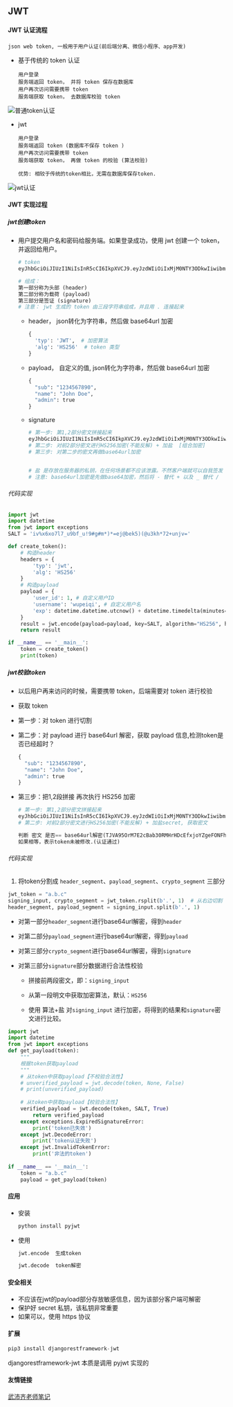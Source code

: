 ## JWT

#### JWT  认证流程

~~~
json web token, 一般用于用户认证(前后端分离、微信小程序、app开发)
~~~

* 基于传统的 token 认证

  ~~~
  用户登录
  服务端返回 token， 并将 token 保存在数据库
  用户再次访问需要携带 token
  服务端获取 token， 去数据库校验 token
  ~~~
  

![普通token认证](./pictures/普通token认证.png)

* jwt 

  ~~~
  用户登录
  服务端返回 token (数据库不保存 token )
  用户再次访问需要携带 token
  服务端获取 token， 再做 token 的校验 (算法校验)
  
  优势: 相较于传统的token相比，无需在数据库保存token.
  ~~~

![jwt认证](./pictures/jwt认证.png)



#### JWT 实现过程

##### jwt创建token

* 用户提交用户名和密码给服务端。如果登录成功，使用 jwt 创建一个 token， 并返回给用户。

  ~~~python
  # token
  eyJhbGciOiJIUzI1NiIsInR5cCI6IkpXVCJ9.eyJzdWIiOiIxMjM0NTY3ODkwIiwibmFtZSI6IkpvaG4gRG9lIiwiYWRtaW4iOnRydWV9.TJVA95OrM7E2cBab30RMHrHDcEfxjoYZgeFONFh7HgQ
  
  # 组成：
  第一部分称为头部 (header)
  第二部分称为载荷 (payload)
  第三部分是签证 (signature)
  # 注意： jwt 生成的 token 由三段字符串组成，并且用 . 连接起来
  ~~~

  * header，  json转化为字符串，然后做 base64url 加密

    ~~~python
    {
      'typ': 'JWT',  # 加密算法
      'alg': 'HS256'  # token 类型
    }
    ~~~

  * payload， 自定义的值,  json转化为字符串，然后做 base64url 加密

    ~~~python
    {
      "sub": "1234567890",
      "name": "John Doe",
      "admin": true
    }
    ~~~

  * signature

    ~~~python
    # 第一步: 第1,2部分密文拼接起来
    eyJhbGciOiJIUzI1NiIsInR5cCI6IkpXVCJ9.eyJzdWIiOiIxMjM0NTY3ODkwIiwibmFtZSI6IkpvaG4gRG9lIiwiYWRtaW4iOnRydWV9
    # 第二步: 对前2部分密文进行HS256加密(不能反解) + 加盐  [组合加密]
    # 第三步: 对第二步的密文再做base64url加密
    
    
    # 盐 是存放在服务器的私钥，在任何场景都不应该泄露。不然客户端就可以自我签发 jwt啦
    # 注意: base64url加密是先做base64加密，然后将 - 替代 + 以及 _ 替代 /
    ~~~

###### 代码实现

~~~python
import jwt
import datetime
from jwt import exceptions
SALT = 'iv%x6xo7l7_u9bf_u!9#g#m*)*=ej@bek5)(@u3kh*72+unjv='

def create_token():
    # 构造header
    headers = {
        'typ': 'jwt',
        'alg': 'HS256'
    }
    # 构造payload
    payload = {
        'user_id': 1, # 自定义用户ID
        'username': 'wupeiqi', # 自定义用户名
        'exp': datetime.datetime.utcnow() + datetime.timedelta(minutes=5) # 超时时间
    }
    result = jwt.encode(payload=payload, key=SALT, algorithm="HS256", headers=headers).decode('utf-8')
    return result

if __name__ == '__main__':
    token = create_token()
    print(token)
~~~



##### jwt校验token

*   以后用户再来访问的时候，需要携带 token，后端需要对 token 进行校验

   * 获取 token

   * 第一步：对 token 进行切割

   * 第二步：对 payload 进行 base64url 解密，获取 payload 信息,检测token是否已经超时？

     ~~~python
     {
       "sub": "1234567890",
       "name": "John Doe",
       "admin": true
     } 
     ~~~

  * 第三步：把1,2段拼接  再次执行 HS256 加密

    ~~~python
    # 第一步: 第1,2部分密文拼接起来
    eyJhbGciOiJIUzI1NiIsInR5cCI6IkpXVCJ9.eyJzdWIiOiIxMjM0NTY3ODkwIiwibmFtZSI6IkpvaG4gRG9lIiwiYWRtaW4iOnRydWV9
    # 第二步: 对前2部分密文进行HS256加密(不能反解) + 加盐secret, 获取密文
    
    判断 密文 是否== base64url解密(TJVA95OrM7E2cBab30RMHrHDcEfxjoYZgeFONFh7HgQ) 
    如果相等，表示token未被修改.(认证通过)
    ~~~

###### 代码实现

1. 将token分割成 `header_segment`、`payload_segment`、`crypto_segment` 三部分

~~~python
jwt_token = "a.b.c"
signing_input, crypto_segment = jwt_token.rsplit(b'.', 1)  # 从右边切割
header_segment, payload_segment = signing_input.split(b'.', 1)
~~~

- 对第一部分`header_segment`进行base64url解密，得到`header`

- 对第二部分`payload_segment`进行base64url解密，得到`payload`

- 对第三部分`crypto_segment`进行base64url解密，得到`signature`

- 对第三部分`signature`部分数据进行合法性校验

  - 拼接前两段密文，即：`signing_input`

  - 从第一段明文中获取加密算法，默认：`HS256`

  - 使用 算法+盐 对`signing_input` 进行加密，将得到的结果和`signature`密文进行比较。

~~~python
import jwt
import datetime
from jwt import exceptions
def get_payload(token):
    """
    根据token获取payload
    """
    # 从token中获取payload【不校验合法性】
    # unverified_payload = jwt.decode(token, None, False)
    # print(unverified_payload)
        
    # 从token中获取payload【校验合法性】
    verified_payload = jwt.decode(token, SALT, True)
        return verified_payload
    except exceptions.ExpiredSignatureError:
        print('token已失效')
    except jwt.DecodeError:
        print('token认证失败')
    except jwt.InvalidTokenError:
        print('非法的token')
        
if __name__ == '__main__':
    token = "a.b.c"
    payload = get_payload(token)
~~~

#### 应用

* 安装

  ~~~python
  python install pyjwt
  ~~~

* 使用

  ~~~python
  jwt.encode  生成token
  
  jwt.decode  token解密
  ~~~



#### 安全相关

* 不应该在jwt的payload部分存放敏感信息，因为该部分客户端可解密
* 保护好 secret 私钥，该私钥非常重要
* 如果可以，使用 https 协议



#### 扩展

~~~python
pip3 install djangorestframework-jwt
~~~

djangorestframework-jwt 本质是调用 pyjwt 实现的

#### 友情链接

[武沛齐老师笔记](https://pythonav.com/wiki/detail/6/67/)